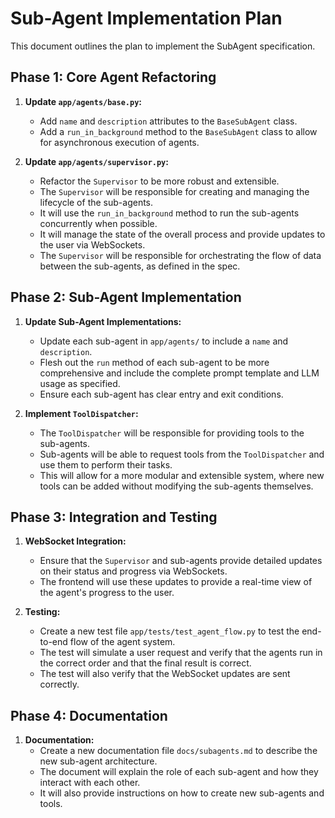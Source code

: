 # Sub-Agent Implementation Plan

This document outlines the plan to implement the SubAgent specification.

## Phase 1: Core Agent Refactoring

1.  **Update `app/agents/base.py`:**
    *   Add `name` and `description` attributes to the `BaseSubAgent` class.
    *   Add a `run_in_background` method to the `BaseSubAgent` class to allow for asynchronous execution of agents.

2.  **Update `app/agents/supervisor.py`:**
    *   Refactor the `Supervisor` to be more robust and extensible.
    *   The `Supervisor` will be responsible for creating and managing the lifecycle of the sub-agents.
    *   It will use the `run_in_background` method to run the sub-agents concurrently when possible.
    *   It will manage the state of the overall process and provide updates to the user via WebSockets.
    *   The `Supervisor` will be responsible for orchestrating the flow of data between the sub-agents, as defined in the spec.

## Phase 2: Sub-Agent Implementation

1.  **Update Sub-Agent Implementations:**
    *   Update each sub-agent in `app/agents/` to include a `name` and `description`.
    *   Flesh out the `run` method of each sub-agent to be more comprehensive and include the complete prompt template and LLM usage as specified.
    *   Ensure each sub-agent has clear entry and exit conditions.

2.  **Implement `ToolDispatcher`:**
    *   The `ToolDispatcher` will be responsible for providing tools to the sub-agents.
    *   Sub-agents will be able to request tools from the `ToolDispatcher` and use them to perform their tasks.
    *   This will allow for a more modular and extensible system, where new tools can be added without modifying the sub-agents themselves.

## Phase 3: Integration and Testing

1.  **WebSocket Integration:**
    *   Ensure that the `Supervisor` and sub-agents provide detailed updates on their status and progress via WebSockets.
    *   The frontend will use these updates to provide a real-time view of the agent's progress to the user.

2.  **Testing:**
    *   Create a new test file `app/tests/test_agent_flow.py` to test the end-to-end flow of the agent system.
    *   The test will simulate a user request and verify that the agents run in the correct order and that the final result is correct.
    *   The test will also verify that the WebSocket updates are sent correctly.

## Phase 4: Documentation

1.  **Documentation:**
    *   Create a new documentation file `docs/subagents.md` to describe the new sub-agent architecture.
    *   The document will explain the role of each sub-agent and how they interact with each other.
    *   It will also provide instructions on how to create new sub-agents and tools.
